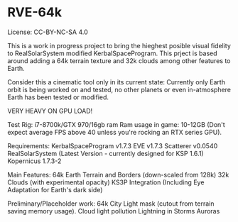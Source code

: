 # RVE-64k
License: CC-BY-NC-SA 4.0

This is a work in progress project to bring the hieghest posible visual fidelity to RealSolarSystem modified KerbalSpaceProgram.
This prject is based around adding a 64k terrain texture and 32k clouds among other features to Earth.

Consider this a cinematic tool only in its current state: Currently only Earth orbit is being worked on and tested,
no other planets or even in-atmosphere Earth has been tested or modified.

VERY HEAVY ON GPU LOAD!

Test Rig: i7-8700k/GTX 970/16gb ram
Ram usage in game: 10-12GB
(Don't expect average FPS above 40 unless you're rocking an RTX series GPU).

Requirements:
KerbalSpaceProgram v1.7.3
EVE v1.7.3
Scatterer v0.0540
RealSolarSystem (Latest Version - currently designed for KSP 1.6.1)
Kopernicus 1.7.3-2

Main Features:
64k Earth Terrain and Borders (down-scaled from 128k)
32k Clouds (with experimental opacity)
KS3P Integration (Including Eye Adaptation for Earth's dark side)

Preliminary/Placeholder work:
64k City Light mask (cutout from terrain saving memory usage).
Cloud light pollution
Lightning in Storms
Auroras




